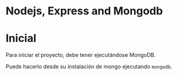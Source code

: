 # Nodejs, Express and Mongodb

# Inicial

Para iniciar el proyecto, debe tener ejecutándose MongoDB.

Puede hacerlo desde su instalación de mongo ejecutando `mongodb`.
